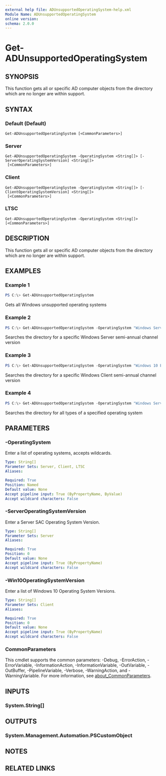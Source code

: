 ```yaml
---
external help file: ADUnsupportedOperatingSystem-help.xml
Module Name: ADUnsupportedOperatingSystem
online version:
schema: 2.0.0
---
```


# Get-ADUnsupportedOperatingSystem

## SYNOPSIS
This function gets all or specific AD computer objects from the directory which are no longer are within support.

## SYNTAX

### Default (Default)
```
Get-ADUnsupportedOperatingSystem [<CommonParameters>]
```

### Server
```
Get-ADUnsupportedOperatingSystem -OperatingSystem <String[]> [-ServerOperatingSystemVersion] <String[]>
 [<CommonParameters>]
```

### Client
```
Get-ADUnsupportedOperatingSystem -OperatingSystem <String[]> [-ClientOperatingSystemVersion] <String[]>
 [<CommonParameters>]
```

### LTSC
```
Get-ADUnsupportedOperatingSystem -OperatingSystem <String[]> [<CommonParameters>]
```

## DESCRIPTION
This function gets all or specific AD computer objects from the directory which are no longer are within support.

## EXAMPLES

### Example 1
```powershell
PS C:\> Get-ADUnsupportedOperatingSystem
```

Gets all Windows unsupported operating systems

### Example 2
```powershell
PS C:\> Get-ADUnsupportedOperatingSystem -OperatingSystem "Windows Server Datacenter" -ServerOperatingSystemVersion "10.0 (16299)"
```

Searches the directory for a specific Windows Server semi-annual channel version

### Example 3
```powershell
PS C:\> Get-ADUnsupportedOperatingSystem -OperatingSystem "Windows 10 Enterprise" -ClientOperatingSystemVersion "10.0 (15063)"
```

Searches the directory for a specific Windows Client semi-annual channel version

### Example 4
```powershell
PS C:\> Get-ADUnsupportedOperatingSystem -OperatingSystem "Windows Server 2008*"
```

Searches the directory for all types of a specified operating system

## PARAMETERS

### -OperatingSystem
Enter a list of operating systems, accepts wildcards.

```yaml
Type: String[]
Parameter Sets: Server, Client, LTSC
Aliases:

Required: True
Position: Named
Default value: None
Accept pipeline input: True (ByPropertyName, ByValue)
Accept wildcard characters: False
```

### -ServerOperatingSystemVersion
Enter a Server SAC Operating System Version.

```yaml
Type: String[]
Parameter Sets: Server
Aliases:

Required: True
Position: 0
Default value: None
Accept pipeline input: True (ByPropertyName)
Accept wildcard characters: False
```

### -Win10OperatingSystemVersion
Enter a list of Windows 10 Operating System Versions.

```yaml
Type: String[]
Parameter Sets: Client
Aliases:

Required: True
Position: 0
Default value: None
Accept pipeline input: True (ByPropertyName)
Accept wildcard characters: False
```

### CommonParameters
This cmdlet supports the common parameters: -Debug, -ErrorAction, -ErrorVariable, -InformationAction, -InformationVariable, -OutVariable, -OutBuffer, -PipelineVariable, -Verbose, -WarningAction, and -WarningVariable. For more information, see [about_CommonParameters](http://go.microsoft.com/fwlink/?LinkID=113216).

## INPUTS

### System.String[]

## OUTPUTS

### System.Management.Automation.PSCustomObject
## NOTES

## RELATED LINKS
